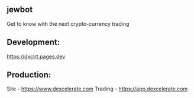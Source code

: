 ## jewbot
Get to know with the next crypto-currency trading

## Development:
https://dxclrt.pages.dev

## Production:
Site - https://www.dexcelerate.com
Trading - https://app.dexcelerate.com
